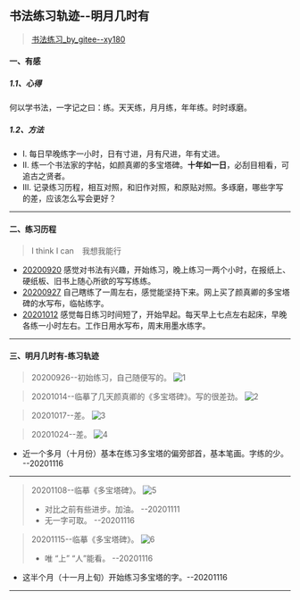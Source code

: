 ## 书法练习轨迹--明月几时有
> [书法练习_by_gitee--xy180]( https://gitee.com/xy180/calligraphy )


#### 一、有感
##### 1.1、心得
 何以学书法，一字记之曰：练。天天练，月月练，年年练。时时琢磨。

##### 1.2、方法
* Ⅰ. 每日早晚练字一小时，日有寸进，月有尺进，年有丈进。
* Ⅱ. 练一个书法家的字帖，如颜真卿的多宝塔碑。**十年如一日**，必刮目相看，可追古之贤者。
* Ⅲ. 记录练习历程，相互对照，和旧作对照，和原贴对照。多琢磨，哪些字写的差，应该怎么写会更好？

*************


#### 二、练习历程
> I think I can  &ensp; 我想我能行

- [20200920]() 感觉对书法有兴趣，开始练习，晚上练习一两个小时，在报纸上、硬纸板、旧书上随心所欲的写写练练。
- [20200927]() 自己瞎练了一周左右，感觉能坚持下来。网上买了颜真卿的多宝塔碑的水写布，临帖练字。 
- [20201012]() 感觉每日练习时间短了，开始早起。每天早上七点左右起床，早晚各练一小时左右。工作日用水写布，周末用墨水练字。

*************


#### 三、明月几时有-练习轨迹

>20200926--初始练习，自己随便写的。
![1]( http://xy180.gitee.io/pages/mingyue/IMG_20200926_162548.jpg )

>20201014--临摹了几天颜真卿的《多宝塔碑》。写的很差劲。
![2]( http://xy180.gitee.io/pages/mingyue/IMG_20201014_222553.jpg )

>20201017--差。
![3]( http://xy180.gitee.io/pages/mingyue/IMG_20201017_152320.jpg )

>20201024--差。
![4]( http://xy180.gitee.io/pages/mingyue/IMG_20201024_223706.jpg )

- 近一个多月（十月份）基本在练习多宝塔的偏旁部首，基本笔画。字练的少。 --20201116

---

>20201108--临摹《多宝塔碑》。
![5]( http://xy180.gitee.io/pages/mingyue/IMG_20201108_204444.jpg )
> - 对比之前有些进步。加油。 --20201111
> - 无一字可取。 --20201116

>20201115--临摹《多宝塔碑》。
![6]( http://xy180.gitee.io/pages/mingyue/IMG_20201115_181517.jpg )
> - 唯 “上”  “人”能看。 --20201116

- 这半个月（十一月上旬）开始练习多宝塔的字。--20201116

---